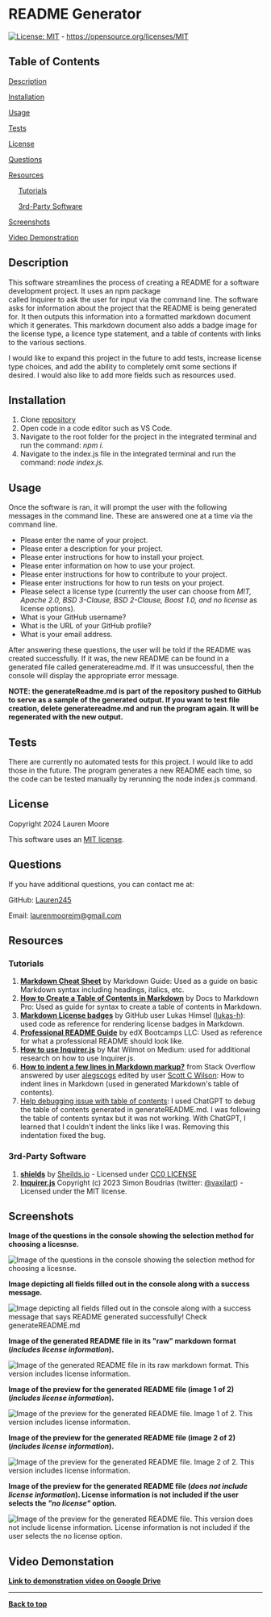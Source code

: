 # README Generator
[![License: MIT](https://img.shields.io/badge/License-MIT-yellow.svg)](https://opensource.org/licenses/MIT) - https://opensource.org/licenses/MIT

## Table of Contents
[Description](#description)

[Installation](#installation)

[Usage](#usage)

[Tests](#tests)

[License](#license)

[Questions](#questions)

[Resources](#resources)

&nbsp;&nbsp;&nbsp;&nbsp;&nbsp;[Tutorials](#tutorials)

&nbsp;&nbsp;&nbsp;&nbsp;&nbsp;[3rd-Party Software](#3rd-party-software)

[Screenshots](#screenshots)

[Video Demonstration](#video-demonstation)


## Description
This software streamlines the process of creating a README for a software development project. It uses an npm package     
called Inquirer to ask the user for input via the command line. The software asks for information about the project that the README is being generated for. It then outputs this information into a formatted markdown document which it generates. This markdown document also adds a badge image for the license type, a licence type statement, and a table of contents with links to the various sections.

I would like to expand this project in the future to add tests, increase license type choices, and add the ability to completely omit some sections if desired.
I would also like to add more fields such as resources used.

## Installation
1. Clone [repository](https://github.com/Lauren245/README-Generator) 
2. Open code in a code editor such as VS Code.
3. Navigate to the root folder for the project in the integrated terminal and run the command: *npm i*.
4. Navigate to the index.js file in the integrated terminal and run the command: *node index.js*.

## Usage
Once the software is ran, it will prompt the user with the following messages in the command line. These are answered one at a time via the command line.
- Please enter the name of your project.
- Please enter a description for your project.
- Please enter instructions for how to install your project.
- Please enter information on how to use your project.
- Please enter instructions for how to contribute to your project.
- Please enter instructions for how to run tests on your project.
- Please select a license type (currently the user can choose from *MIT, Apache 2.0, BSD 3-Clause, BSD 2-Clause, Boost 1.0, and no license* as license options).
- What is your GitHub username? 
- What is the URL of your GitHub profile?
- What is your email address.

After answering these questions, the user will be told if the README was created successfully. If it was, the new README can be found in a generated file called generatereadme.md. If it was unsuccessful, then the console will display the appropriate error message.

**NOTE: the generateReadme.md is part of the repository pushed to GitHub to serve as a sample of the generated output. If you want to test file creation, delete generatereadme.md and run the program again. It will be regenerated with the new output.**

## Tests 
There are currently no automated tests for this project. I would like to add those in the future. The program generates a new README each time, so the code can 
be tested manually by rerunning the node index.js command.

## License 
Copyright 2024 Lauren Moore

This software uses an [MIT license](https://opensource.org/license/MIT).

## Questions
If you have additional questions, you can contact me at: 

GitHub: [Lauren245](https://github.com/Lauren245)

Email: laurenmoorejm@gmail.com


## Resources

### Tutorials
1. **[Markdown Cheat Sheet](https://www.markdownguide.org/cheat-sheet/)** by Markdown Guide: Used as a guide on basic Markdown syntax including headings, italics, etc.  
2. **[How to Create a Table of Contents in Markdown](https://www.docstomarkdown.pro/create-a-table-of-contents-in-markdown/)**
by Docs to Markdown Pro: Used as guide for syntax to create a table of contents in Markdown.
3. **[Markdown License badges](https://gist.github.com/lukas-h/2a5d00690736b4c3a7ba)** by GitHub user Lukas Himsel ([lukas-h](https://gist.github.com/lukas-h)):
used code as reference for rendering license badges in Markdown.
4. **[Professional README Guide](https://coding-boot-camp.github.io/full-stack/github/professional-readme-guide)** by edX Bootcamps LLC: Used as reference for what a professional README should look like. 
5. **[How to use Inquirer.js](https://javascript.plainenglish.io/how-to-inquirer-js-c10a4e05ef1f)** by Mat Wilmot on Medium: used for additional research on how to use Inquirer.js.
6. **[How to indent a few lines in Markdown markup?](https://stackoverflow.com/questions/6046263/how-to-indent-a-few-lines-in-markdown-markup)** from Stack Overflow answered by user [alegscogs](https://stackoverflow.com/users/373602/alegscogs) edited by user [Scott C Wilson](https://stackoverflow.com/users/319741/scott-c-wilson): How to indent lines in Markdown (used in generated Markdown's table of contents).
7. [Help debugging issue with table of contents](https://chatgpt.com/share/674f58bd-1d04-8012-aeb5-f779259292b4): I used ChatGPT to debug the table of contents generated in generateREADME.md. I was following the table of contents syntax but it was not working. With ChatGPT, I learned that I couldn't indent the links like I was. Removing this indentation fixed the bug.

### 3rd-Party Software
1. **[shields](https://github.com/badges/shields)** by [Sheilds.io](https://shields.io/) - Licensed under [CC0 LICENSE](https://github.com/badges/shields/blob/master/LICENSE)
2. **[Inquirer.js](https://github.com/SBoudrias/Inquirer.js)** Copyright (c) 2023 Simon Boudrias (twitter: [@vaxilart](https://twitter.com/Vaxilart)) - Licensed under the MIT license.
 
## Screenshots
<!--I want captions so I am using the same text as the alt text because it provides a good explanation of the images-->
**Image of the questions in the console showing the selection method for choosing a licesnse.**

![Image of the questions in the console showing the selection method for choosing a licesnse.](./assets/images/README-project-license-select.jpg)

**Image depicting all fields filled out in the console along with a success message.**

![Image depicting all fields filled out in the console along with a success message that says README generated successfully! Check generateREADME.md](./assets/images/README-project-successful-generation.jpg)

**Image of the generated README file in its "raw" markdown format (*includes license information*).**

![Image of the generated README file in its raw markdown format. This version includes license information.](./assets/images/README-project-generated-md-file.jpg)

**Image of the preview for the generated README file (image 1 of 2) (*includes license information*).**

![Image of the preview for the generated README file. Image 1 of 2. This version includes license information.](./assets/images/README-project-generated-md-file-preview-part-1.jpg)

**Image of the preview for the generated README file (image 2 of 2) (*includes license information*).**

![Image of the preview for the generated README file. Image 2 of 2. This version includes license information.](./assets/images/README-project-generated-md-file-preview-part-2.jpg)

**Image of the preview for the generated README file (*does not include license information*). License information is not included if the user selects the *"no license"* option.**

![Image of the preview for the generated README file. This version does not include license information. License information is not included if the user selects the no license option.](./assets/images/README-project-generated-md-file-preview-no-license.jpg)

## Video Demonstation
 **[Link to demonstration video on Google Drive](https://drive.google.com/file/d/1v-cikQ3jK05shErVkR445qKFHhHhvBlI/view?usp=sharing)**

---

**[Back to top](#readme-generator)**